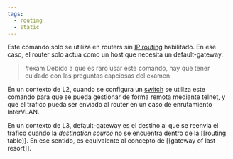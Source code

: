 ```yaml
---
tags:
  - routing
  - static
---
```


Este comando solo se utiliza en routers sin [IP routing](IP%20routing.md) habilitado. En ese caso, el router solo actua como un  host que necesita un default-gateway. 
> #exam Debido a que es raro usar este comando, hay que tener cuidado con las preguntas capciosas del examen

En un contexto de L2, cuando se configura un [switch](../switch.md) se utiliza este comando para que se pueda gestionar de forma remota mediante telnet, y que el trafico pueda ser enviado al router en un caso de enrutamiento InterVLAN.

En un contexto de L3, default-gateway es el destino al que se reenvia el trafico cuando la _destination source_ no se encuentra dentro de la [[routing table]]. En ese sentido, es equivalente al concepto de [[gateway of last resort]]. 



